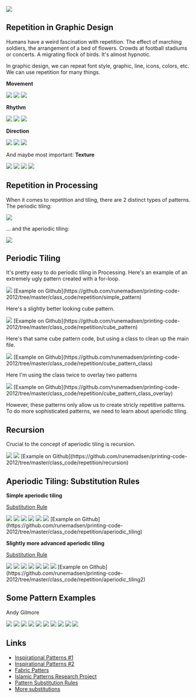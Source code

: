 <img src="http://runemadsen-2012.s3.amazonaws.com/printing-code-2012/repetition/grapefruit.jpg" data-slideshow="http://runemadsen-2012.s3.amazonaws.com/printing-code-2012/repetition/grapefruit.jpg" />

Repetition in Graphic Design
----------------------------

Humans have a weird fascination with repetition. The effect of marching soldiers, the arrangement of a bed of flowers. Crowds at football stadiums or concerts. A migrating flock of birds. It's almost hypnotic.

In graphic design, we can repeat font style, graphic, line, icons, colors, etc. We can use repetition for many things.

**Movement**

<img src="http://runemadsen-2012.s3.amazonaws.com/printing-code-2012/repetition/pintori_movement_small.jpg" data-slideshow="http://runemadsen-2012.s3.amazonaws.com/printing-code-2012/repetition/pintori_movement.jpg" />

<img src="http://runemadsen-2012.s3.amazonaws.com/printing-code-2012/repetition/pintori_movement2_small.jpg" data-slideshow="http://runemadsen-2012.s3.amazonaws.com/printing-code-2012/repetition/pintori_movement2.jpg" />

<img src="http://runemadsen-2012.s3.amazonaws.com/printing-code-2012/repetition/rand_movement_small.jpg" data-slideshow="http://runemadsen-2012.s3.amazonaws.com/printing-code-2012/repetition/rand_movement.jpg" />

**Rhythm**

<img src="http://runemadsen-2012.s3.amazonaws.com/printing-code-2012/repetition/rand_rhythm_small.jpg" data-slideshow="http://runemadsen-2012.s3.amazonaws.com/printing-code-2012/repetition/rand_rhythm.jpg" />

<img src="http://runemadsen-2012.s3.amazonaws.com/printing-code-2012/repetition/brockmann_rhythm_small.jpg" data-slideshow="http://runemadsen-2012.s3.amazonaws.com/printing-code-2012/repetition/brockmann_rhythm.jpg" />

<img src="http://runemadsen-2012.s3.amazonaws.com/printing-code-2012/repetition/brockmann_rhythm2_small.jpg" data-slideshow="http://runemadsen-2012.s3.amazonaws.com/printing-code-2012/repetition/brockmann_rhythm2.png" />

**Direction**

<img src="http://runemadsen-2012.s3.amazonaws.com/printing-code-2012/repetition/megert_direction_small.jpg" data-slideshow="http://runemadsen-2012.s3.amazonaws.com/printing-code-2012/repetition/megert_direction.png" />

<img src="http://runemadsen-2012.s3.amazonaws.com/printing-code-2012/repetition/rand_direction_small.jpg" data-slideshow="http://runemadsen-2012.s3.amazonaws.com/printing-code-2012/repetition/rand_direction.png" />

<img src="http://runemadsen-2012.s3.amazonaws.com/printing-code-2012/repetition/direction2_small.jpg" data-slideshow="http://runemadsen-2012.s3.amazonaws.com/printing-code-2012/repetition/direction2.jpg" />

And maybe most important: **Texture**

<img src="http://runemadsen-2012.s3.amazonaws.com/printing-code-2012/repetition/mandala_small.jpg" data-slideshow="http://runemadsen-2012.s3.amazonaws.com/printing-code-2012/repetition/mandala.jpg" />

<img src="http://runemadsen-2012.s3.amazonaws.com/printing-code-2012/repetition/champalimaud_texture_small.jpg" data-slideshow="http://runemadsen-2012.s3.amazonaws.com/printing-code-2012/repetition/champalimaud_texture.png" />

<img src="http://runemadsen-2012.s3.amazonaws.com/printing-code-2012/repetition/lewitt_texture_small.jpg" data-slideshow="http://runemadsen-2012.s3.amazonaws.com/printing-code-2012/repetition/lewitt_texture.jpg" />

<img src="http://runemadsen-2012.s3.amazonaws.com/printing-code-2012/repetition/lewitt_texture2_small.jpg" data-slideshow="http://runemadsen-2012.s3.amazonaws.com/printing-code-2012/repetition/lewitt_texture2.jpg" />


Repetition in Processing
------------------------

When it comes to repetition and tiling, there are 2 distinct types of patterns. The periodic tiling:

<img src="http://runemadsen-2012.s3.amazonaws.com/printing-code-2012/repetition/repetition_periodic_small.jpg" data-slideshow="http://runemadsen-2012.s3.amazonaws.com/printing-code-2012/repetition/repetition_periodic.jpg" />

... and the aperiodic tiling:

<img src="http://runemadsen-2012.s3.amazonaws.com/printing-code-2012/repetition/repetition_aperiodic_small.jpg" data-slideshow="http://runemadsen-2012.s3.amazonaws.com/printing-code-2012/repetition/repetition_aperiodic.png" />

Periodic Tiling
---------------

It's pretty easy to do periodic tiling in Processing. Here's an example of an extremely ugly pattern created with a for-loop.

<img src="http://runemadsen-2012.s3.amazonaws.com/printing-code-2012/repetition/simple_pattern_small.jpg" data-slideshow="http://runemadsen-2012.s3.amazonaws.com/printing-code-2012/repetition/simple_pattern.png" />
[Example on Github](https://github.com/runemadsen/printing-code-2012/tree/master/class_code/repetition/simple_pattern)

Here's a slightly better looking cube pattern.

<img src="http://runemadsen-2012.s3.amazonaws.com/printing-code-2012/repetition/cube_pattern_small.jpg" data-slideshow="http://runemadsen-2012.s3.amazonaws.com/printing-code-2012/repetition/cube_pattern.png" />
[Example on Github](https://github.com/runemadsen/printing-code-2012/tree/master/class_code/repetition/cube_pattern)

Here's that same cube pattern code, but using a class to clean up the main file.

<img src="http://runemadsen-2012.s3.amazonaws.com/printing-code-2012/repetition/cube_pattern_class_small.jpg" data-slideshow="http://runemadsen-2012.s3.amazonaws.com/printing-code-2012/repetition/cube_pattern_class.png" />
[Example on Github](https://github.com/runemadsen/printing-code-2012/tree/master/class_code/repetition/cube_pattern_class)

Here I'm using the class twice to overlay two patterns

<img src="http://runemadsen-2012.s3.amazonaws.com/printing-code-2012/repetition/cube_pattern_class_overlay_small.jpg" data-slideshow="http://runemadsen-2012.s3.amazonaws.com/printing-code-2012/repetition/cube_pattern_class_overlay.png" />
[Example on Github](https://github.com/runemadsen/printing-code-2012/tree/master/class_code/repetition/cube_pattern_class_overlay)

However, these patterns only allow us to create stricly repetitive patterns. To do more sophisticated patterns, we need to learn about aperiodic tiling.


Recursion
---------

Crucial to the concept of aperiodic tiling is recursion. 

<img src="http://runemadsen-2012.s3.amazonaws.com/printing-code-2012/repetition/recursion_ref_small.jpg" data-slideshow="http://runemadsen-2012.s3.amazonaws.com/printing-code-2012/repetition/recursion_ref.jpg" />

<img src="http://runemadsen-2012.s3.amazonaws.com/printing-code-2012/repetition/recursion_small.jpg" data-slideshow="http://runemadsen-2012.s3.amazonaws.com/printing-code-2012/repetition/recursion.png" />
[Example on Github](https://github.com/runemadsen/printing-code-2012/tree/master/class_code/repetition/recursion)


Aperiodic Tiling: Substitution Rules
------------------------------------

**Simple aperiodic tiling**

[Substitution Rule](http://web.media.mit.edu/~black/tiles/aperiodic.html)

<img src="http://runemadsen-2012.s3.amazonaws.com/printing-code-2012/repetition/aperiodic_division_simple_small.jpg" data-slideshow="http://runemadsen-2012.s3.amazonaws.com/printing-code-2012/repetition/aperiodic_division_simple.jpg" />

<img src="http://runemadsen-2012.s3.amazonaws.com/printing-code-2012/repetition/aperiodic_division_simple2_small.jpg" data-slideshow="http://runemadsen-2012.s3.amazonaws.com/printing-code-2012/repetition/aperiodic_division_simple2.jpg" />

<img src="http://runemadsen-2012.s3.amazonaws.com/printing-code-2012/repetition/aperiodic_division_simple3_small.jpg" data-slideshow="http://runemadsen-2012.s3.amazonaws.com/printing-code-2012/repetition/aperiodic_division_simple3.jpg" />

<img src="http://runemadsen-2012.s3.amazonaws.com/printing-code-2012/repetition/aperiodic_division_simple4_small.jpg" data-slideshow="http://runemadsen-2012.s3.amazonaws.com/printing-code-2012/repetition/aperiodic_division_simple4.jpg" />

<img src="http://runemadsen-2012.s3.amazonaws.com/printing-code-2012/repetition/aperiodic_division_simple5_small.jpg" data-slideshow="http://runemadsen-2012.s3.amazonaws.com/printing-code-2012/repetition/aperiodic_division_simple5.jpg" />

<img src="http://runemadsen-2012.s3.amazonaws.com/printing-code-2012/repetition/aperiodic_division_simple6_small.jpg" data-slideshow="http://runemadsen-2012.s3.amazonaws.com/printing-code-2012/repetition/aperiodic_division_simple6.jpg" />
[Example on Github](https://github.com/runemadsen/printing-code-2012/tree/master/class_code/repetition/aperiodic_tiling)

**Slightly more advanced aperiodic tiling**

[Substitution Rule](http://tilings.math.uni-bielefeld.de/substitution_rules/t2000)

<img src="http://runemadsen-2012.s3.amazonaws.com/printing-code-2012/repetition/aperiodic_division_small.jpg" data-slideshow="http://runemadsen-2012.s3.amazonaws.com/printing-code-2012/repetition/aperiodic_division.jpg" />

<img src="http://runemadsen-2012.s3.amazonaws.com/printing-code-2012/repetition/aperiodic_division2_small.jpg" data-slideshow="http://runemadsen-2012.s3.amazonaws.com/printing-code-2012/repetition/aperiodic_division2.jpg" />

<img src="http://runemadsen-2012.s3.amazonaws.com/printing-code-2012/repetition/aperiodic_division3_small.jpg" data-slideshow="http://runemadsen-2012.s3.amazonaws.com/printing-code-2012/repetition/aperiodic_division3.jpg" />

<img src="http://runemadsen-2012.s3.amazonaws.com/printing-code-2012/repetition/aperiodic_division4_small.jpg" data-slideshow="http://runemadsen-2012.s3.amazonaws.com/printing-code-2012/repetition/aperiodic_division4.jpg" />

<img src="http://runemadsen-2012.s3.amazonaws.com/printing-code-2012/repetition/aperiodic_division5_small.jpg" data-slideshow="http://runemadsen-2012.s3.amazonaws.com/printing-code-2012/repetition/aperiodic_division5.jpg" />

<img src="http://runemadsen-2012.s3.amazonaws.com/printing-code-2012/repetition/aperiodic_division6_small.jpg" data-slideshow="http://runemadsen-2012.s3.amazonaws.com/printing-code-2012/repetition/aperiodic_division6.jpg" />

<img src="http://runemadsen-2012.s3.amazonaws.com/printing-code-2012/repetition/aperiodic_pattern_small.jpg" data-slideshow="http://runemadsen-2012.s3.amazonaws.com/printing-code-2012/repetition/aperiodic_pattern.jpg" />
[Example on Github](https://github.com/runemadsen/printing-code-2012/tree/master/class_code/repetition/aperiodic_tiling2)


Some Pattern Examples
---------------------

Andy Gilmore

<img src="http://runemadsen-2012.s3.amazonaws.com/printing-code-2012/repetition/gilmore1_small.jpg" data-slideshow="http://runemadsen-2012.s3.amazonaws.com/printing-code-2012/repetition/gilmore1.jpg" />

<img src="http://runemadsen-2012.s3.amazonaws.com/printing-code-2012/repetition/gilmore2_small.jpg" data-slideshow="http://runemadsen-2012.s3.amazonaws.com/printing-code-2012/repetition/gilmore2.jpg" />

<img src="http://runemadsen-2012.s3.amazonaws.com/printing-code-2012/repetition/gilmore3_small.jpg" data-slideshow="http://runemadsen-2012.s3.amazonaws.com/printing-code-2012/repetition/gilmore3.jpg" />

<img src="http://runemadsen-2012.s3.amazonaws.com/printing-code-2012/repetition/gilmore4_small.jpg" data-slideshow="http://runemadsen-2012.s3.amazonaws.com/printing-code-2012/repetition/gilmore4.jpg" />

<img src="http://runemadsen-2012.s3.amazonaws.com/printing-code-2012/repetition/gilmore5_small.jpg" data-slideshow="http://runemadsen-2012.s3.amazonaws.com/printing-code-2012/repetition/gilmore5.jpg" />

<img src="http://runemadsen-2012.s3.amazonaws.com/printing-code-2012/repetition/gilmore6_small.jpg" data-slideshow="http://runemadsen-2012.s3.amazonaws.com/printing-code-2012/repetition/gilmore6.jpg" />

<img src="http://runemadsen-2012.s3.amazonaws.com/printing-code-2012/repetition/gilmore7_small.jpg" data-slideshow="http://runemadsen-2012.s3.amazonaws.com/printing-code-2012/repetition/gilmore7.jpg" />

<img src="http://runemadsen-2012.s3.amazonaws.com/printing-code-2012/repetition/gilmore8_small.jpg" data-slideshow="http://runemadsen-2012.s3.amazonaws.com/printing-code-2012/repetition/gilmore8.jpg" />

<img src="http://runemadsen-2012.s3.amazonaws.com/printing-code-2012/repetition/gilmore9_small.jpg" data-slideshow="http://runemadsen-2012.s3.amazonaws.com/printing-code-2012/repetition/gilmore9.jpg" />

<img src="http://runemadsen-2012.s3.amazonaws.com/printing-code-2012/repetition/gilmore10_small.jpg" data-slideshow="http://runemadsen-2012.s3.amazonaws.com/printing-code-2012/repetition/gilmore10.jpg" />


Links
-----

* [Inspirational Patterns #1](http://design.org/blog/patterns-and-graphic-design-yegor-legkov)
* [Inspirational Patterns #2](http://pinterest.com/cukri/graphic-design-patterns-textures/)
* [Fabric Patters](http://patternobserver.com/)
* [Islamic Patterns Research Project](http://nomadinception.com/gallery-arabic-patterns-islamic-patterns-research.aspx)
* [Pattern Substitution Rules](http://tilings.math.uni-bielefeld.de/substitution_rules/)
* [More substitutions](http://web.media.mit.edu/~black/tiles/aperiodic.html)